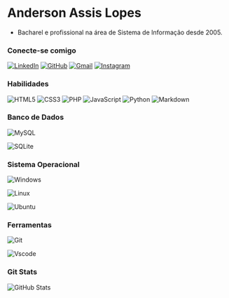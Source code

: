# Anderson Assis Lopes

- Bacharel e profissional na área de Sistema de Informação desde 2005.

### Conecte-se comigo

[![LinkedIn](https://img.shields.io/badge/LinkedIn-F7DF1E?style=for-the-badge&logo=linkedin&logoColor=000)](https://www.linkedin.com/in/andersonlopes/)
[![GitHub](https://img.shields.io/badge/GitHub-F7DF1E?style=for-the-badge&logo=github&logoColor=000)](https://github.com/andersonalopes)
[![Gmail](https://img.shields.io/badge/Gmail-F7DF1E?style=for-the-badge&logo=gmail&logoColor=000)](mailto:andersonalopes81@gmail.com)
[![Instagram](https://img.shields.io/badge/-Instagram-F7DF1E?style=for-the-badge&logo=instagram&logoColor=000)](https://www.instagram.com/andersonaloficial/)

### Habilidades

![HTML5](https://img.shields.io/badge/HTML5-F7DF1E?style=for-the-badge&logo=html5&logoColor=000)
![CSS3](https://img.shields.io/badge/CSS3-F7DF1E?style=for-the-badge&logo=css3&logoColor=000)
![PHP](https://img.shields.io/badge/PHP-F7DF1E?style=for-the-badge&logo=php&logoColor=000)
![JavaScript](https://img.shields.io/badge/JavaScript-F7DF1E?style=for-the-badge&logo=javascript&logoColor=black)
![Python](https://img.shields.io/badge/python-F7DF1E?style=for-the-badge&logo=python&logoColor=000)
![Markdown](https://img.shields.io/badge/Markdown-F7DF1E?style=for-the-badge&logo=markdown&logoColor=000)

### Banco de Dados

![MySQL](https://img.shields.io/badge/MySQL-F7DF1E?style=for-the-badge&logo=mysql&logoColor=000)

![SQLite](https://img.shields.io/badge/SQLite-F7DF1E?style=for-the-badge&logo=sqlite&logoColor=000)

### Sistema Operacional

![Windows](https://img.shields.io/badge/Windows-F7DF1E?style=for-the-badge&logo=windows&logoColor=000)

![Linux](https://img.shields.io/badge/Linux-F7DF1E?style=for-the-badge&logo=linux&logoColor=000)

![Ubuntu](https://img.shields.io/badge/Ubuntu-F7DF1E?style=for-the-badge&logo=ubuntu&logoColor=000)

### Ferramentas

![Git](https://img.shields.io/badge/GIT-F7DF1E?style=for-the-badge&logo=git&logoColor=000)

![Vscode](https://img.shields.io/badge/Vscode-F7DF1E?style=for-the-badge&logo=visual-studio-code&logoColor=000)


### Git Stats

![GitHub Stats](https://github-readme-stats.vercel.app/api?username=andersonalopes&theme=transparent&bg_color=F7DF1E&border_color=FFF&show_icons=true&icon_color=000&hide_title=true&text_color=000)
